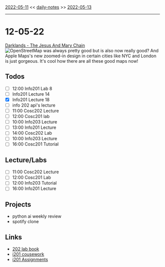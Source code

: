 [2022-05-11](daily_notes/2022-05-11) << [daily-notes](notes/daily-notes.md) >> [2022-05-13](daily_notes/2022-05-13)

---
# 12-05-22
[Darklands - The Jesus And Mary Chain](spotify:album:1vtsYpapUeoDNMJOWRql9b)
![OpenStreetMap was always pretty good but is also now *really* good? And Apple Maps's new zoomed-in design in certain cities like NYC and London is just gorgeous. It's cool how there are all these good maps now!](https://imgs.xkcd.com/comics/maps.png)

## Todos
- [ ] 12:00 Info201 Lab 8
- [ ] Info201 Lecture 14
- [x] Info201 Lecture 18
- [ ] info 202 api's lecture
- [ ] 11:00 Cosc202 Lecture
- [ ] 12:00 Cosc201 lab
- [ ] 10:00 Info203 Lecture
- [ ] 13:00 Info201 Lecture
- [ ] 14:00 Cosc202 Lab
- [ ] 10:00 Info203 Lecture
- [ ] 16:00 Cosc201 Tutorial

## Lecture/Labs
- [ ] 11:00 Cosc202 Lecture
- [ ] 12:00 Cosc201 Lab
- [ ] 12:00 Info203 Tutorial
- [ ] 16:00 Info201 Lecture

## Projects
- python ai weekly review
- spotify clone

## Links
- [202 lab book](C:\Users\Jet%20Hughes\Documents\Personal\COSC202LabBook-2.pdf)
- [i201 cousework](https://isgb.otago.ac.nz/infosci/INFO201/labs_release/raw/master/output/info201_labs.html#)
- [i201 Assignments](https://open.spotify.com/album/23DJ3KNE5JXi61G31T2Kni?si=-zZEHXIxT2qOEN6_Ns5C5Ql)